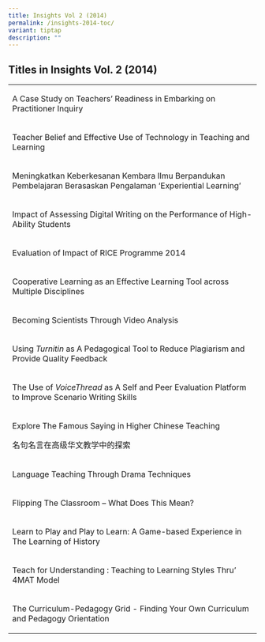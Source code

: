 ```yaml
---
title: Insights Vol 2 (2014)
permalink: /insights-2014-toc/
variant: tiptap
description: ""
---
```

<h2>Titles in Insights Vol. 2 (2014)</h2><table><tbody><tr><td rowspan="1" colspan="1"><p>A Case Study on Teachers’ Readiness in Embarking on Practitioner Inquiry</p></td></tr><tr><td rowspan="1" colspan="1"><p>Teacher Belief and Effective Use of Technology in Teaching and Learning</p></td></tr><tr><td rowspan="1" colspan="1"><p>Meningkatkan Keberkesanan Kembara Ilmu Berpandukan Pembelajaran Berasaskan Pengalaman ‘Experiential Learning’</p></td></tr><tr><td rowspan="1" colspan="1"><p>Impact of Assessing Digital Writing on the Performance of High-Ability Students</p></td></tr><tr><td rowspan="1" colspan="1"><p>Evaluation of Impact of RICE Programme 2014</p></td></tr><tr><td rowspan="1" colspan="1"><p>Cooperative Learning as an Effective Learning Tool across Multiple Disciplines</p></td></tr><tr><td rowspan="1" colspan="1"><p>Becoming Scientists Through Video Analysis</p></td></tr><tr><td rowspan="1" colspan="1"><p>Using <em>Turnitin</em> as A Pedagogical Tool to Reduce Plagiarism and Provide Quality Feedback</p></td></tr><tr><td rowspan="1" colspan="1"><p>The Use of <em>VoiceThread</em> as A Self and Peer Evaluation Platform to Improve Scenario Writing Skills</p></td></tr><tr><td rowspan="1" colspan="1"><p>Explore The Famous Saying in Higher Chinese Teaching </p><p>名句名言在高级华文教学中的探索</p></td></tr><tr><td rowspan="1" colspan="1"><p>Language Teaching Through Drama Techniques</p></td></tr><tr><td rowspan="1" colspan="1"><p>Flipping The Classroom – What Does This Mean?</p></td></tr><tr><td rowspan="1" colspan="1"><p>Learn to Play and Play to Learn: A Game-based Experience in The Learning of History</p></td></tr><tr><td rowspan="1" colspan="1"><p>Teach for Understanding : Teaching to Learning Styles Thru’ 4MAT Model</p></td></tr><tr><td rowspan="1" colspan="1"><p>The Curriculum-Pedagogy Grid - Finding Your Own Curriculum and Pedagogy Orientation</p></td></tr></tbody></table><p></p>
